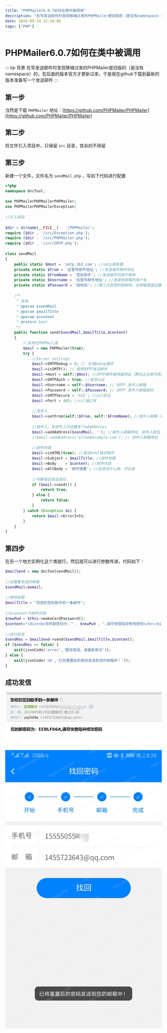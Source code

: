 ```yaml
---
title: "PHPMailer6.0.7如何在类中被调用"
description: "在写发送邮件时发现移植过来的PHPMailer是旧版的（是没有namespace）的，在后面的版本官方才更新过来，于是我在github下载到最新的版本准备写一个发送邮件"
date: 2019-09-19 12:34:09
tags: ["PHP"]
---
```


# PHPMailer6.0.7如何在类中被调用

::: tip 背景
在写发送邮件时发现移植过来的PHPMailer是旧版的（是没有namespace）的，在后面的版本官方才更新过来，于是我在github下载到最新的版本准备写一个发送邮件
:::

## 第一步

当然是下载 `PHPMailer` 地址：[https://github.com/PHPMailer/PHPMailer](https://github.com/PHPMailer/PHPMailer)

## 第二步

将文件引入项目中，只保留 `src` 目录，其余的不用留

## 第三步

新建一个文件，文件名为 `sendMail.php` ，写如下代码进行配置

```php
<?php
namespace dncTool;

use PHPMailerPHPMailerPHPMailer;
use PHPMailerPHPMailerException;

//引入项目

$dir = dirname(__FILE__) . '/PHPMailer';
require ($dir . '/src/Exception.php');
require ($dir . '/src/PHPMailer.php');
require ($dir . '/src/SMTP.php');

class sendMail
{
    public static $Host = 'smtp.163.com'; //smtp服务器
    private static $From = '这里写邮件地址'; //发送者的邮件地址
    private static $FromName = '签到助手'; //发送邮件的用户昵称
    private static $Username = '这里写邮件地址'; //登录到邮箱的用户名
    private static $Password = '授权码'; //第三方登录的授权码，在邮箱里面设置

    /**
     * 发送
     * @param $sendMail
     * @param $mailTitle
     * @param $content
     * @return bool
     */
    public function send($sendMail,$mailTitle,$content)
    {
        //实例化PHPMail类
        $mail = new PHPMailer(true);
        try {
            //Server settings
            $mail->SMTPDebug = 0; // 关闭Dubug模式
            $mail->isSMTP(); // 使用SMTP发送邮件
            $mail->Host = self::$Host; //SMTP邮件服务器地址（腾讯企业邮为例）
            $mail->SMTPAuth = true; //发信认证
            $mail->Username = self::$Username; // SMTP 发件人邮箱
            $mail->Password = self::$Password; // SMTP 发件人邮箱密码
            $mail->SMTPSecure = 'ssl'; //ssl协议
            $mail->Port = 465; //ssl端口号

            //发件人
            $mail->setFrom(self::$From, self::$FromName); //发件人邮箱（同 $mail->Username项设置）、发件人名称

            //收件人。多收件人可设置多个addAddress
            $mail->addAddress($sendMail, ''); //收件人邮箱地址，收件人姓名（选填）
            //$mail->addAddress('ellen@example.com'); // 收件人邮箱地址

            //邮件内容
            $mail->isHTML(true); //发送html格式邮件
            $mail->Subject = $mailTitle; //邮件标题
            $mail->Body    = $content; //邮件内容
            $mail->AltBody = '邮件摘要'; //目测没什么用，可去掉

            //判断是否发送成功
            if ($mail->send()) {
                return true;
            } else {
                return false;
            }
        } catch (Exception $e) {
            return $mail->ErrorInfo;
        }
    }
}
```

## 第四步

在另一个地方实例化这个类就行，然后就可以进行参数传递，代码如下：

```php
$mailSend = new dncToolsendMail();

//设置要发送的邮箱
$sendMail=$email;

//邮件标题
$mailTitle = "您收到签到助手的一条邮件";

//$content为邮件内容
$newPwd = $this->makeCardPassword();
$content="<div><b>您的新密码为：" . $newPwd . ",请尽快登陆并修改密码</b></div>";

//执行发信
$sendRes = $mailSend->send($sendMail,$mailTitle,$content);
if ($sendRes == false) {
	exit(jsonCode('error','服务错误，请重新尝试'));
} else {
	exit(jsonCode('ok','已将重置后的密码发送到您的邮箱中！'));
}
```

## 成功发信

![img](./8TGarEu0hX9E.png "收到邮件")

![img](./024PtSRickMk.png "发送邮件")